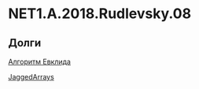 # NET1.A.2018.Rudlevsky.08

## Долги

[Алгоритм Евклида](https://github.com/rudlevsky/NET1.A.2018.Rudlevsky.04/blob/master/NodAlgorithms/NodAlgorithms/NodSearcher.cs)

[JaggedArrays](https://github.com/rudlevsky/NET1.A.2018.Rudlevsky.07/tree/master/JaggedArrays/JaggedArrays)